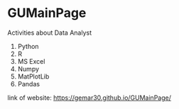 # GUMainPage
Activities about Data Analyst

1. Python
2. R
3. MS Excel
4. Numpy
5. MatPlotLib
6. Pandas



link of website: https://gemar30.github.io/GUMainPage/


